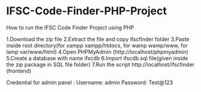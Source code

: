 # IFSC-Code-Finder-PHP-Project

How to run the IFSC Code Finder Project using PHP

1.Download the zip file
2.Extract the file and copy ifscfinder folder
3.Paste inside root directory(for xampp xampp/htdocs, for wamp wamp/www, for lamp var/www/html)
4.Open PHPMyAdmin (http://localhost/phpmyadmin)
5.Create a database with name ifscdb
6.Import ifscdb.sql file(given inside the zip package in SQL file folder)
7.Run the script http://localhost/ifscfinder (frontend)

Credential for admin panel :
Username: admin
Password: Test@123
